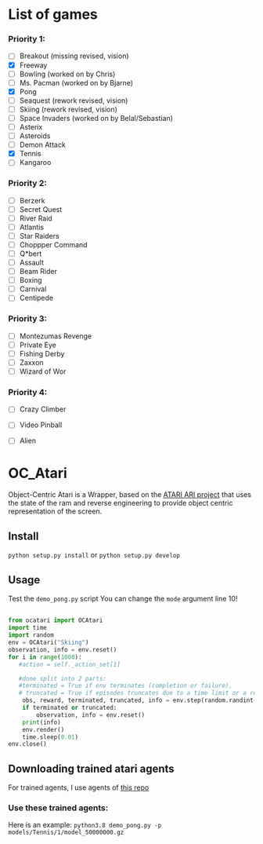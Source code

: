 # List of games

### Priority 1:
- [ ]  Breakout (missing revised, vision)
- [x]  Freeway
- [ ]  Bowling (worked on by Chris)
- [ ]  Ms.  Pacman (worked on by Bjarne)
- [x]  Pong
- [ ]  Seaquest (rework revised, vision)
- [ ]  Skiing (rework revised, vision)
- [ ]  Space Invaders (worked on by Belal/Sebastian)
- [ ]  Asterix
- [ ]  Asteroids
- [ ]  Demon Attack
- [x]  Tennis
- [ ]  Kangaroo

### Priority 2:
- [ ]  Berzerk
- [ ]  Secret Quest
- [ ]  River Raid
- [ ]  Atlantis
- [ ]  Star Raiders
- [ ]  Choppper Command
- [ ]  Q*bert
- [ ]  Assault
- [ ]  Beam Rider
- [ ]  Boxing
- [ ]  Carnival
- [ ]  Centipede

### Priority 3:
- [ ]  Montezumas Revenge
- [ ]  Private Eye
- [ ]  Fishing Derby
- [ ]  Zaxxon
- [ ]  Wizard of Wor

### Priority 4:
- [ ]  Crazy Climber
- [ ]  Video Pinball
- [ ]  Alien


# OC_Atari

Object-Centric Atari is a Wrapper, based on the [ATARI ARI project](https://github.com/mila-iqia/atari-representation-learning) that uses the state of the ram and reverse engineering to provide object centric representation of the screen.

## Install
`python setup.py install` or `python setup.py develop`


## Usage
Test the `demo_pong.py` script
You can change the `mode` argument line 10!


##
```py
from ocatari import OCAtari
import time
import random
env = OCAtari("Skiing")
observation, info = env.reset()
for i in range(1000):
   #action = self._action_set[1]

   #done split into 2 parts:
   #terminated = True if env terminates (completion or failure),
   # truncated = True if episodes truncates due to a time limit or a reason that is not defined of the task
    obs, reward, terminated, truncated, info = env.step(random.randint(0, 2))
    if terminated or truncated:
        observation, info = env.reset()
    print(info)
    env.render()
    time.sleep(0.01)
env.close()
```

## Downloading trained atari agents
For trained agents, I use agents of [this repo](https://github.com/floringogianu/atari-agents)

### Use these trained agents:
Here is an example:
`python3.8 demo_pong.py -p models/Tennis/1/model_50000000.gz`
